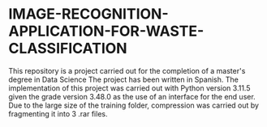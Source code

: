 # IMAGE-RECOGNITION-APPLICATION-FOR-WASTE-CLASSIFICATION
This repository is a project carried out for the completion of a master's degree in Data Science
The project has been written in Spanish.
The implementation of this project was carried out with Python version 3.11.5 given the grade version 3.48.0 as the use of an interface for the end user.
Due to the large size of the training folder, compression was carried out by fragmenting it into 3 .rar files.

